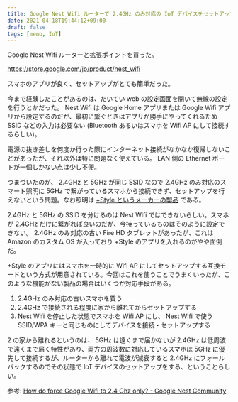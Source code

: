 ```yaml
---
title: Google Nest Wifi ルーターで 2.4GHz のみ対応の IoT デバイスをセットアップする方法
date: 2021-04-18T19:44:12+09:00
draft: false
tags: [memo, IoT]
---
```


Google Nest Wifi ルーターと拡張ポイントを買った。

https://store.google.com/jp/product/nest_wifi

スマホのアプリが良く、セットアップがとても簡単だった。

今まで経験したことがあるのは、たいてい web の設定画面を開いて無線の設定を行うとかだった。 Nest Wifi は Google Home アプリまたは Google Wifi アプリから設定するのだが、最初に繋ぐときはアプリが勝手にやってくれるため SSID などの入力は必要ない (Bluetooth あるいはスマホを Wifi AP にして接続するらしい)。

電源の抜き差しを何度か行った際にインターネット接続がなかなか復帰しないことがあったが、それ以外は特に問題なく使えている。 LAN 側の Ethernet ポートが一個しかない点は少し不便。

つまづいたのが、 2.4GHz と 5GHz が同じ SSID なので 2.4GHz のみ対応のスマート照明に 5GHz で繋がっているスマホから接続できず、セットアップを行えないという問題。なお照明は [+Style というメーカーの製品](https://amzn.to/3mVS1UR) である。

2.4GHz と 5GHz の SSID を分けるのは Nest Wifi ではできないらしい。スマホが 2.4GHz だけに繋がれば良いのだが、今持っているものはそのように設定できない。 2.4GHz のみ対応の古い Fire HD タブレットがあったが、これは Amazon のカスタム OS が入っており +Style のアプリを入れるのがやや面倒だ。

+Style のアプリにはスマホを一時的に Wifi AP にしてセットアップする互換モードという方式が用意されている。今回はこれを使うことでうまくいったが、このような機能がない製品の場合はいくつか対応手段がある。

1. 2.4GHz のみ対応の古いスマホを買う
2. 2.4GHz で接続される程度に家から離れてからセットアップする
3. Nest Wifi を停止した状態でスマホを Wifi AP にし、 Nest Wifi で使う SSID/WPA キーと同じものにしてデバイスを接続・セットアップする

2 の家から離れるというのは、 5GHz は遠くまで届かないが 2.4GHz は低周波で遠くまで届く特性があり、両方の周波数に対応しているスマホは 5GHz に優先して接続するが、ルーターから離れて電波が減衰すると 2.4GHz にフォールバックするのでその状態で IoT デバイスのセットアップをする、ということらしい。

参考: [How do force Google Wifi to 2.4 Ghz only? - Google Nest Community](https://support.google.com/googlenest/thread/611640)
